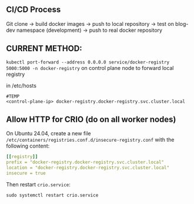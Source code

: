 ## CI/CD Process

Git clone -> build docker images -> push to local repository -> test on blog-dev namespace (development) -> push to real docker repository

## CURRENT METHOD:

`kubectl port-forward --address 0.0.0.0 service/docker-registry 5000:5000 -n docker-registry` on control plane node to forward local registry 

in /etc/hosts
```
#TEMP
<control-plane-ip> docker-registry.docker-registry.svc.cluster.local
```


## Allow HTTP for CRIO (do on all worker nodes)

On Ubuntu 24.04, create a new file `/etc/containers/registries.conf.d/insecure-registry.conf` with the following content:

```yaml
[[registry]]
prefix = "docker-registry.docker-registry.svc.cluster.local"
location = "docker-registry.docker-registry.svc.cluster.local"
insecure = true
```

Then restart `crio.service`:

`sudo systemctl restart crio.service`